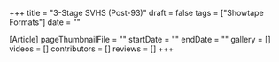 +++
title = "3-Stage SVHS (Post-93)"
draft = false
tags = ["Showtape Formats"]
date = ""

[Article]
pageThumbnailFile = ""
startDate = ""
endDate = ""
gallery = []
videos = []
contributors = []
reviews = []
+++